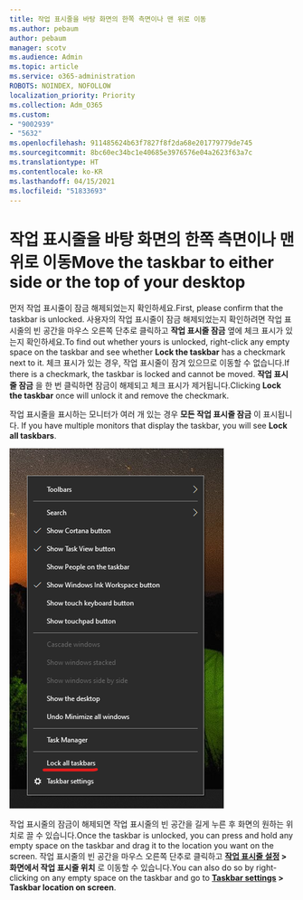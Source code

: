 ```yaml
---
title: 작업 표시줄을 바탕 화면의 한쪽 측면이나 맨 위로 이동
ms.author: pebaum
author: pebaum
manager: scotv
ms.audience: Admin
ms.topic: article
ms.service: o365-administration
ROBOTS: NOINDEX, NOFOLLOW
localization_priority: Priority
ms.collection: Adm_O365
ms.custom:
- "9002939"
- "5632"
ms.openlocfilehash: 911485624b63f7827f8f2da68e201779779de745
ms.sourcegitcommit: 8bc60ec34bc1e40685e3976576e04a2623f63a7c
ms.translationtype: HT
ms.contentlocale: ko-KR
ms.lasthandoff: 04/15/2021
ms.locfileid: "51833693"
---
```

# <a name="move-the-taskbar-to-either-side-or-the-top-of-your-desktop"></a><span data-ttu-id="00e1d-102">작업 표시줄을 바탕 화면의 한쪽 측면이나 맨 위로 이동</span><span class="sxs-lookup"><span data-stu-id="00e1d-102">Move the taskbar to either side or the top of your desktop</span></span>

<span data-ttu-id="00e1d-103">먼저 작업 표시줄이 잠금 해제되었는지 확인하세요.</span><span class="sxs-lookup"><span data-stu-id="00e1d-103">First, please confirm that the taskbar is unlocked.</span></span> <span data-ttu-id="00e1d-104">사용자의 작업 표시줄이 잠금 해제되었는지 확인하려면 작업 표시줄의 빈 공간을 마우스 오른쪽 단추로 클릭하고 **작업 표시줄 잠금** 옆에 체크 표시가 있는지 확인하세요.</span><span class="sxs-lookup"><span data-stu-id="00e1d-104">To find out whether yours is unlocked, right-click any empty space on the taskbar and see whether **Lock the taskbar** has a checkmark next to it.</span></span> <span data-ttu-id="00e1d-105">체크 표시가 있는 경우, 작업 표시줄이 잠겨 있으므로 이동할 수 없습니다.</span><span class="sxs-lookup"><span data-stu-id="00e1d-105">If there is a checkmark, the taskbar is locked and cannot be moved.</span></span> <span data-ttu-id="00e1d-106">**작업 표시줄 잠금** 을 한 번 클릭하면 잠금이 해제되고 체크 표시가 제거됩니다.</span><span class="sxs-lookup"><span data-stu-id="00e1d-106">Clicking **Lock the taskbar** once will unlock it and remove the checkmark.</span></span>

<span data-ttu-id="00e1d-107">작업 표시줄을 표시하는 모니터가 여러 개 있는 경우 **모든 작업 표시줄 잠금** 이 표시됩니다. </span><span class="sxs-lookup"><span data-stu-id="00e1d-107">If you have multiple monitors that display the taskbar, you will see **Lock all taskbars**.</span></span>

![모든 작업 표시줄 잠금](media/lock-all-taskbars.png)

<span data-ttu-id="00e1d-109">작업 표시줄의 잠금이 해제되면 작업 표시줄의 빈 공간을 길게 누른 후 화면의 원하는 위치로 끌 수 있습니다.</span><span class="sxs-lookup"><span data-stu-id="00e1d-109">Once the taskbar is unlocked, you can press and hold any empty space on the taskbar and drag it to the location you want on the screen.</span></span> <span data-ttu-id="00e1d-110">작업 표시줄의 빈 공간을 마우스 오른쪽 단추로 클릭하고 **[작업 표시줄 설정](ms-settings:taskbar?activationSource=GetHelp) > 화면에서 작업 표시줄 위치** 로 이동할 수 있습니다.</span><span class="sxs-lookup"><span data-stu-id="00e1d-110">You can also do so by right-clicking on any empty space on the taskbar and go to **[Taskbar settings](ms-settings:taskbar?activationSource=GetHelp) > Taskbar location on screen**.</span></span>
